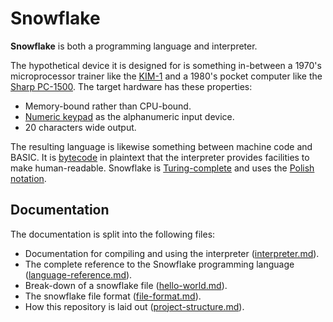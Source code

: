 # Snowflake

**Snowflake** is both a programming language and interpreter.

The hypothetical device it is designed for is something in-between a 1970's microprocessor
trainer like the [KIM-1][2] and a 1980's pocket computer like the [Sharp PC-1500][3]. 
The target hardware has these properties:

* Memory-bound rather than CPU-bound.
* [Numeric keypad][1] as the alphanumeric input device.
* 20 characters wide output.

The resulting language is likewise something between machine code and BASIC. It is
[bytecode][4] in plaintext that the interpreter provides facilities to make 
human-readable. Snowflake is [Turing-complete][5] and uses the [Polish notation][6].

## Documentation

The documentation is split into the following files:

* Documentation for compiling and using the interpreter ([interpreter.md][9]).
* The complete reference to the Snowflake programming language ([language-reference.md][7]).
* Break-down of a snowflake file ([hello-world.md][8]).
* The snowflake file format ([file-format.md][11]).
* How this repository is laid out ([project-structure.md][10]).

[1]: https://en.wikipedia.org/wiki/E.161
[2]: https://en.wikipedia.org/wiki/KIM-1
[3]: https://en.wikipedia.org/wiki/Sharp_PC-1500
[4]: https://en.wikipedia.org/wiki/Bytecode
[5]: https://en.wikipedia.org/wiki/Turing_completeness
[6]: https://en.wikipedia.org/wiki/Polish_notation
[7]: language-reference.md
[8]: hello-world.md
[9]: interpreter.md
[10]: project-structure.md
[11]: file-format.md
